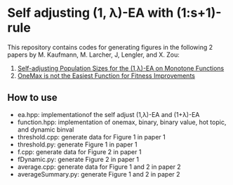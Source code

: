 # Self adjusting (1, λ)-EA with (1:s+1)-rule

This repository contains codes for generating figures in the following 2 papers by M. Kaufmann, M. Larcher, J, Lengler, and X. Zou:

1. [Self-adjusting Population Sizes for the (1,λ)-EA on Monotone Functions](https://arxiv.org/abs/2204.00531)
2. [OneMax is not the Easiest Function for Fitness Improvements](https://arxiv.org/abs/2204.07017)


## How to use

- ea.hpp: implementationof the self adjust (1,λ)-EA and (1+λ)-EA
- function.hpp: implementation of onemax, binary, binary value, hot topic, and dynamic binval
- threshold.cpp: generate data for Figure 1 in paper 1
- threshold.py: generate Figure 1 in paper 1
- f.cpp: generate data for Figure 2 in paper 1
- fDynamic.py: generate Figure 2 in paper 1
- average.cpp: generate data for Figure 1 and 2 in paper 2
- averageSummary.py: generate Figure 1 and 2 in paper 2
